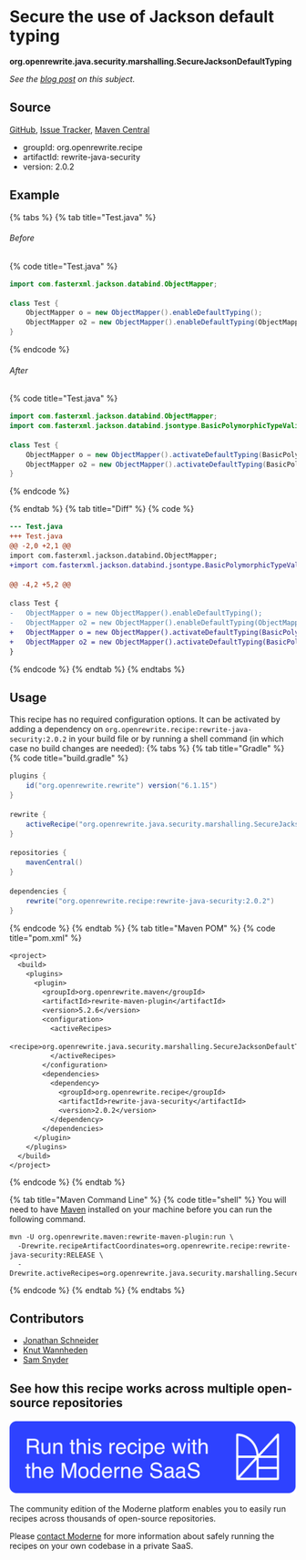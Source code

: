 # Secure the use of Jackson default typing

**org.openrewrite.java.security.marshalling.SecureJacksonDefaultTyping**

_See the [blog post](https://cowtowncoder.medium.com/on-jackson-cves-dont-panic-here-is-what-you-need-to-know-54cd0d6e8062) on this subject._

## Source

[GitHub](https://github.com/openrewrite/rewrite-java-security/blob/main/src/main/java/org/openrewrite/java/security/marshalling/SecureJacksonDefaultTyping.java), [Issue Tracker](https://github.com/openrewrite/rewrite-java-security/issues), [Maven Central](https://central.sonatype.com/artifact/org.openrewrite.recipe/rewrite-java-security/2.0.2/jar)

* groupId: org.openrewrite.recipe
* artifactId: rewrite-java-security
* version: 2.0.2

## Example


{% tabs %}
{% tab title="Test.java" %}

###### Before
{% code title="Test.java" %}
```java
import com.fasterxml.jackson.databind.ObjectMapper;

class Test {
    ObjectMapper o = new ObjectMapper().enableDefaultTyping();
    ObjectMapper o2 = new ObjectMapper().enableDefaultTyping(ObjectMapper.DefaultTyping.NON_FINAL);
}
```
{% endcode %}

###### After
{% code title="Test.java" %}
```java
import com.fasterxml.jackson.databind.ObjectMapper;
import com.fasterxml.jackson.databind.jsontype.BasicPolymorphicTypeValidator;

class Test {
    ObjectMapper o = new ObjectMapper().activateDefaultTyping(BasicPolymorphicTypeValidator.builder().build());
    ObjectMapper o2 = new ObjectMapper().activateDefaultTyping(BasicPolymorphicTypeValidator.builder().build(), ObjectMapper.DefaultTyping.NON_FINAL);
}
```
{% endcode %}

{% endtab %}
{% tab title="Diff" %}
{% code %}
```diff
--- Test.java
+++ Test.java
@@ -2,0 +2,1 @@
import com.fasterxml.jackson.databind.ObjectMapper;
+import com.fasterxml.jackson.databind.jsontype.BasicPolymorphicTypeValidator;

@@ -4,2 +5,2 @@

class Test {
-   ObjectMapper o = new ObjectMapper().enableDefaultTyping();
-   ObjectMapper o2 = new ObjectMapper().enableDefaultTyping(ObjectMapper.DefaultTyping.NON_FINAL);
+   ObjectMapper o = new ObjectMapper().activateDefaultTyping(BasicPolymorphicTypeValidator.builder().build());
+   ObjectMapper o2 = new ObjectMapper().activateDefaultTyping(BasicPolymorphicTypeValidator.builder().build(), ObjectMapper.DefaultTyping.NON_FINAL);
}
```
{% endcode %}
{% endtab %}
{% endtabs %}


## Usage

This recipe has no required configuration options. It can be activated by adding a dependency on `org.openrewrite.recipe:rewrite-java-security:2.0.2` in your build file or by running a shell command (in which case no build changes are needed): 
{% tabs %}
{% tab title="Gradle" %}
{% code title="build.gradle" %}
```groovy
plugins {
    id("org.openrewrite.rewrite") version("6.1.15")
}

rewrite {
    activeRecipe("org.openrewrite.java.security.marshalling.SecureJacksonDefaultTyping")
}

repositories {
    mavenCentral()
}

dependencies {
    rewrite("org.openrewrite.recipe:rewrite-java-security:2.0.2")
}
```
{% endcode %}
{% endtab %}
{% tab title="Maven POM" %}
{% code title="pom.xml" %}
```markup
<project>
  <build>
    <plugins>
      <plugin>
        <groupId>org.openrewrite.maven</groupId>
        <artifactId>rewrite-maven-plugin</artifactId>
        <version>5.2.6</version>
        <configuration>
          <activeRecipes>
            <recipe>org.openrewrite.java.security.marshalling.SecureJacksonDefaultTyping</recipe>
          </activeRecipes>
        </configuration>
        <dependencies>
          <dependency>
            <groupId>org.openrewrite.recipe</groupId>
            <artifactId>rewrite-java-security</artifactId>
            <version>2.0.2</version>
          </dependency>
        </dependencies>
      </plugin>
    </plugins>
  </build>
</project>
```
{% endcode %}
{% endtab %}

{% tab title="Maven Command Line" %}
{% code title="shell" %}
You will need to have [Maven](https://maven.apache.org/download.cgi) installed on your machine before you can run the following command.

```shell
mvn -U org.openrewrite.maven:rewrite-maven-plugin:run \
  -Drewrite.recipeArtifactCoordinates=org.openrewrite.recipe:rewrite-java-security:RELEASE \
  -Drewrite.activeRecipes=org.openrewrite.java.security.marshalling.SecureJacksonDefaultTyping
```
{% endcode %}
{% endtab %}
{% endtabs %}

## Contributors
* [Jonathan Schneider](mailto:jkschneider@gmail.com)
* [Knut Wannheden](mailto:knut@moderne.io)
* [Sam Snyder](mailto:sam@moderne.io)


## See how this recipe works across multiple open-source repositories

[![Moderne Link Image](/.gitbook/assets/ModerneRecipeButton.png)](https://app.moderne.io/recipes/org.openrewrite.java.security.marshalling.SecureJacksonDefaultTyping)

The community edition of the Moderne platform enables you to easily run recipes across thousands of open-source repositories.

Please [contact Moderne](https://moderne.io/product) for more information about safely running the recipes on your own codebase in a private SaaS.
